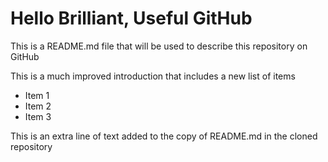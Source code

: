 
# Hello Brilliant, Useful GitHub

This is a README.md file that will be used to describe this repository on GitHub

This is a much improved introduction that includes a new list of items

* Item 1
* Item 2
* Item 3

This is an extra line of text added to the copy of README.md in the cloned repository

